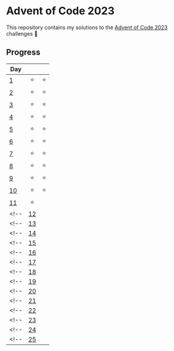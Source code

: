 # Advent of Code 2023

This repository contains my solutions to the [Advent of Code 2023](https://adventofcode.com/2023) challenges 🎄


## Progress

| Day            |        |        |
|----------------|:------:|:------:|
| [1](day1.py)   |   ⭐  |   ⭐   |
| [2](day2.py)   |   ⭐  |   ⭐   |
| [3](day3.py)   |   ⭐  |   ⭐   |
| [4](day4.py)   |   ⭐  |   ⭐   |
| [5](day5.py)   |   ⭐  |   ⭐   |
| [6](day6.py)   |   ⭐  |   ⭐   |
| [7](day7.py)   |   ⭐  |   ⭐   |
| [8](day8.py)   |   ⭐  |   ⭐   |
| [9](day9.py)   |   ⭐  |   ⭐   |
| [10](day10.py) |   ⭐  |   ⭐   |
| [11](day11.py) |   ⭐  |             |
<!-- | [12](day12.py) |            |             | -->
<!-- | [13](day13.py) |            |             | -->
<!-- | [14](day14.py) |            |             | -->
<!-- | [15](day15.py) |            |             | -->
<!-- | [16](day16.py) |            |             | -->
<!-- | [17](day17.py) |            |             | -->
<!-- | [18](day18.py) |            |             | -->
<!-- | [19](day19.py) |            |             | -->
<!-- | [20](day20.py) |            |             | -->
<!-- | [21](day21.py) |            |             | -->
<!-- | [22](day22.py) |            |             | -->
<!-- | [23](day23.py) |            |             | -->
<!-- | [24](day24.py) |            |             | -->
<!-- | [25](day25.py) |            |             | -->

